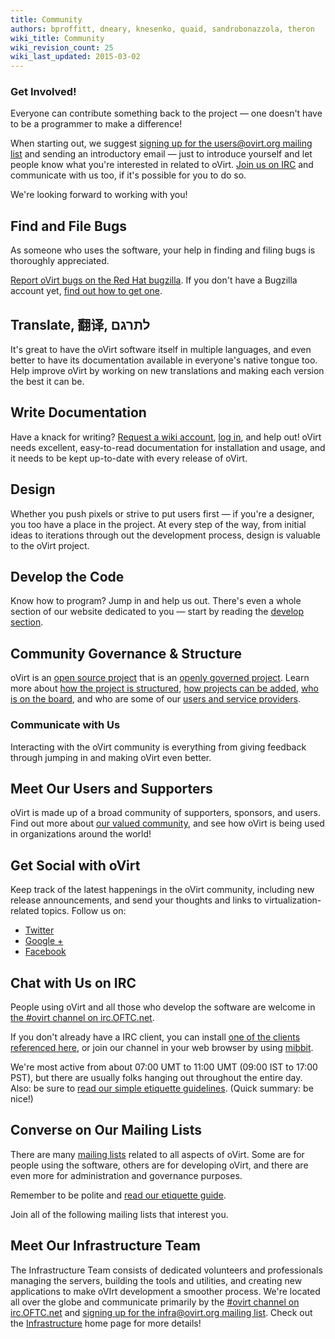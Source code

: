 ```yaml
---
title: Community
authors: bproffitt, dneary, knesenko, quaid, sandrobonazzola, theron
wiki_title: Community
wiki_revision_count: 25
wiki_last_updated: 2015-03-02
---
```


<!-- TODO: [Mikey] Fix this page after content structure is final -->

<section class="row">
<section class="col-md-6 pad-left-small pad-right">

# Get Involved!

Everyone can contribute something back to the project — one doesn't have to be a programmer to make a difference!

When starting out, we suggest [signing up for the users@ovirt.org mailing list](Mailing_lists#Users) and sending an introductory email — just to introduce yourself and let people know what you're interested in related to oVirt. [Join us on IRC](Communication#IRC) and communicate with us too, if it's possible for you to do so.

We're looking forward to working with you!

## Find and File Bugs

As someone who uses the software, your help in finding and filing bugs is thoroughly appreciated.

[Report oVirt bugs on the Red Hat bugzilla](https://bugzilla.redhat.com/enter_bug.cgi?product=ovirt).
If you don't have a Bugzilla account yet, [find out how to get one](Reporting_a_bug).


## Translate, 翻译, ‫לתרגם‬

It's great to have the oVirt software itself in multiple languages, and even better to have its documentation available in everyone's native tongue too. Help improve oVirt by working on new translations and making each version the best it can be.

## Write Documentation

Have a knack for writing? [Request a wiki account](Special:RequestAccount), [log in](Special:UserLogin), and help out! oVirt needs excellent, easy-to-read documentation for installation and usage, and it needs to be kept up-to-date with every release of oVirt.

## Design

Whether you push pixels or strive to put users first — if you're a designer, you too have a place in the project. At every step of the way, from initial ideas to iterations through out the development process, design is valuable to the oVirt project.

## Develop the Code

Know how to program? Jump in and help us out. There's even a whole section of our website dedicated to you — start by reading the [develop section](Develop).

## Community Governance & Structure

oVirt is an [open source project](http://www.opensource.org) that is an [openly governed project](Governance). Learn more about [how the project is structured](Governance), [how projects can be added](Incubating_an_oVirt_Subproject), [who is on the board](OVirt_Board), and who are some of our [users and service providers](Users_and_Providers).

</section>


<section class="col-md-6 pad-left pad-right-small">

# Communicate with Us

Interacting with the oVirt community is everything from giving feedback through jumping in and making oVirt even better.

## Meet Our Users and Supporters

oVirt is made up of a broad community of supporters, sponsors, and users. Find out more about [our valued community](Users_and_Providers), and see how oVirt is being used in organizations around the world!

## Get Social with oVirt

Keep track of the latest happenings in the oVirt community, including new release announcements, and send your thoughts and links to virtualization-related topics. Follow us on:

- [Twitter](https://twitter.com/ovirt)
- [Google +](https://plus.google.com/u/0/communities/109346090491400112913)
- [Facebook](https://www.facebook.com/groups/ovirt.openvirtualization/)

## Chat with Us on IRC

People using oVirt and all those who develop the software are welcome in [the \#ovirt channel on irc.OFTC.net](irc://irc.oftc.net/ovirt).

If you don't already have a IRC client, you can install [one of the clients referenced here](http://www.irchelp.org/irchelp/new2irc.html), or join our channel in your web browser by using [mibbit](https://www.mibbit.com/).

We're most active from about 07:00 UMT to 11:00 UMT (09:00 IST to 17:00 PST), but there are usually folks hanging out throughout the entire day. Also: be sure to [read our simple etiquette guidelines](Community_guidelines). (Quick summary: be nice!)

## Converse on Our Mailing Lists

There are many [mailing lists](Mailing_lists) related to all aspects of oVirt. Some are for people using the software, others are for developing oVirt, and there are even more for administration and governance purposes.

Remember to be polite and [read our etiquette guide](Community_guidelines).

Join all of the following mailing lists that interest you.

## Meet Our Infrastructure Team

The Infrastructure Team consists of dedicated volunteers and professionals managing the servers, building the tools and utilities, and creating new applications to make oVIrt development a smoother process. We're located all over the globe and communicate primarily by the [\#ovirt channel on irc.OFTC.net](irc://irc.oftc.net/ovirt) and [signing up for the infra@ovirt.org mailing list](Mailing_lists#Infra). Check out the [Infrastructure](Infrastructure) home page for more details!

</section>
</section>
